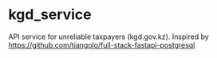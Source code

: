 # kgd_service
API service for unreliable taxpayers (kgd.gov.kz).
Inspired by https://github.com/tiangolo/full-stack-fastapi-postgresql
